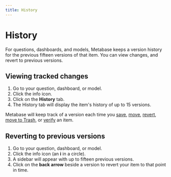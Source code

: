 ```yaml
---
title: History
---
```


# History

For questions, dashboards, and models, Metabase keeps a version history for the previous fifteen versions of that item. You can view changes, and revert to previous versions.

## Viewing tracked changes

1. Go to your question, dashboard, or model.
2. Click the info icon.
3. Click on the **History** tab.
4. The History tab will display the item's history of up to 15 versions.

Metabase will keep track of a version each time you [save](../questions/sharing/answers.md#how-to-save-a-question), [move](../questions/sharing/answers.md#editing-your-question), [revert](#reverting-to-previous-versions), [move to Trash](./delete-and-restore.md), or [verify](./content-verification.md) an item.

## Reverting to previous versions

1. Go to your question, dashboard, or model.
2. Click the info icon (an **i** in a circle).
3. A sidebar will appear with up to fifteen previous versions.
4. Click on the **back arrow** beside a version to revert your item to that point in time.
